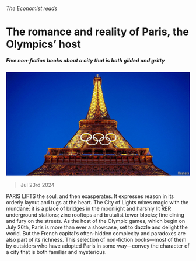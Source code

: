 ###### The Economist reads

# The romance and reality of Paris, the Olympics’ host 

##### Five non-fiction books about a city that is both gilded and gritty 

![image](images/20240727_BLP505.jpg) 

> Jul 23rd 2024 

PARIS LIFTS the soul, and then exasperates. It expresses reason in its orderly layout and tugs at the heart. The City of Lights mixes magic with the mundane: it is a place of bridges in the moonlight and harshly lit RER underground stations; zinc rooftops and brutalist tower blocks; fine dining and fury on the streets. As the host of the Olympic games, which begin on July 26th, Paris is more than ever a showcase, set to dazzle and delight the world. But the French capital’s often-hidden complexity and paradoxes are also part of its richness. This selection of non-fiction books—most of them by outsiders who have adopted Paris in some way—convey the character of a city that is both familiar and mysterious.

